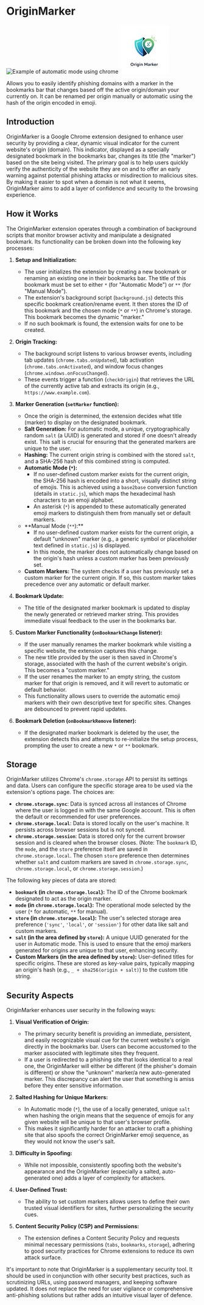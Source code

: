 # OriginMarker

![Example of automatic mode using chrome](Chrome.png) ![icon](icon.jpg)

Allows you to easily identify phishing domains with a marker in the bookmarks bar that changes based off the active origin/domain your currently on.
It can be renamed per origin manually or automatic using the hash of the origin encoded in emoji.

## Introduction

OriginMarker is a Google Chrome extension designed to enhance user security by providing a clear, dynamic visual indicator for the current website's origin (domain). This indicator, displayed as a specially designated bookmark in the bookmarks bar, changes its title (the "marker") based on the site being visited. The primary goal is to help users quickly verify the authenticity of the website they are on and to offer an early warning against potential phishing attacks or misdirection to malicious sites. By making it easier to spot when a domain is not what it seems, OriginMarker aims to add a layer of confidence and security to the browsing experience.

## How it Works

The OriginMarker extension operates through a combination of background scripts that monitor browser activity and manipulate a designated bookmark. Its functionality can be broken down into the following key processes:

1.  **Setup and Initialization:**

    - The user initializes the extension by creating a new bookmark or renaming an existing one in their bookmarks bar. The title of this bookmark must be set to either `*` (for "Automatic Mode") or `**` (for "Manual Mode").
    - The extension's background script (`background.js`) detects this specific bookmark creation/rename event. It then stores the ID of this bookmark and the chosen mode (`*` or `**`) in Chrome's storage. This bookmark becomes the dynamic "marker."
    - If no such bookmark is found, the extension waits for one to be created.

2.  **Origin Tracking:**

    - The background script listens to various browser events, including tab updates (`chrome.tabs.onUpdated`), tab activation (`chrome.tabs.onActivated`), and window focus changes (`chrome.windows.onFocusChanged`).
    - These events trigger a function (`checkOrigin`) that retrieves the URL of the currently active tab and extracts its origin (e.g., `https://www.example.com`).

3.  **Marker Generation (`setMarker` function):**

    - Once the origin is determined, the extension decides what title (marker) to display on the designated bookmark.
    - **Salt Generation:** For automatic mode, a unique, cryptographically random `salt` (a UUID) is generated and stored if one doesn't already exist. This salt is crucial for ensuring that the generated markers are unique to the user.
    - **Hashing:** The current origin string is combined with the stored `salt`, and a SHA-256 hash of this combined string is computed.
    - **Automatic Mode (`*`):**
      - If no user-defined custom marker exists for the current origin, the SHA-256 hash is encoded into a short, visually distinct string of emojis. This is achieved using a `base2base` conversion function (details in `static.js`), which maps the hexadecimal hash characters to an emoji alphabet.
      - An asterisk (`*`) is appended to these automatically generated emoji markers to distinguish them from manually set or default markers.
    - **Manual Mode (`**`):\*\*
      - If no user-defined custom marker exists for the current origin, a default "unknown" marker (e.g., a generic symbol or placeholder text defined in `static.js`) is displayed.
      - In this mode, the marker does not automatically change based on the origin's hash unless a custom marker has been previously set.
    - **Custom Markers:** The system checks if a user has previously set a custom marker for the current origin. If so, this custom marker takes precedence over any automatic or default marker.

4.  **Bookmark Update:**

    - The title of the designated marker bookmark is updated to display the newly generated or retrieved marker string. This provides immediate visual feedback to the user in the bookmarks bar.

5.  **Custom Marker Functionality (`onBookmarkChange` listener):**

    - If the user manually renames the marker bookmark while visiting a specific website, the extension captures this change.
    - The new title provided by the user is then saved in Chrome's storage, associated with the hash of the current website's origin. This becomes a "custom marker."
    - If the user renames the marker to an empty string, the custom marker for that origin is removed, and it will revert to automatic or default behavior.
    - This functionality allows users to override the automatic emoji markers with their own descriptive text for specific sites. Changes are debounced to prevent rapid updates.

6.  **Bookmark Deletion (`onBookmarkRemove` listener):**
    - If the designated marker bookmark is deleted by the user, the extension detects this and attempts to re-initialize the setup process, prompting the user to create a new `*` or `**` bookmark.

## Storage

OriginMarker utilizes Chrome's `chrome.storage` API to persist its settings and data. Users can configure the specific storage area to be used via the extension's options page. The choices are:

- **`chrome.storage.sync`**: Data is synced across all instances of Chrome where the user is logged in with the same Google account. This is often the default or recommended for user preferences.
- **`chrome.storage.local`**: Data is stored locally on the user's machine. It persists across browser sessions but is not synced.
- **`chrome.storage.session`**: Data is stored only for the current browser session and is cleared when the browser closes. (Note: The `bookmark` ID, the `mode`, and the `store` preference itself are saved in `chrome.storage.local`. The chosen `store` preference then determines whether `salt` and custom markers are saved in `chrome.storage.sync`, `chrome.storage.local`, or `chrome.storage.session`.)

The following key pieces of data are stored:

- **`bookmark` (in `chrome.storage.local`):** The ID of the Chrome bookmark designated to act as the origin marker.
- **`mode` (in `chrome.storage.local`):** The operational mode selected by the user (`*` for automatic, `**` for manual).
- **`store` (in `chrome.storage.local`):** The user's selected storage area preference (`'sync'`, `'local'`, or `'session'`) for other data like salt and custom markers.
- **`salt` (in the area defined by `store`):** A unique UUID generated for the user in Automatic mode. This is used to ensure that the emoji markers generated for origins are unique to that user, enhancing security.
- **Custom Markers (in the area defined by `store`):** User-defined titles for specific origins. These are stored as key-value pairs, typically mapping an origin's hash (e.g., `_ + sha256(origin + salt)`) to the custom title string.

## Security Aspects

OriginMarker enhances user security in the following ways:

1.  **Visual Verification of Origin:**

    - The primary security benefit is providing an immediate, persistent, and easily recognizable visual cue for the current website's origin directly in the bookmarks bar. Users can become accustomed to the marker associated with legitimate sites they frequent.
    - If a user is redirected to a phishing site that looks identical to a real one, the OriginMarker will either be different (if the phisher's domain is different) or show the "unknown" marker/a new auto-generated marker. This discrepancy can alert the user that something is amiss before they enter sensitive information.

2.  **Salted Hashing for Unique Markers:**

    - In Automatic mode (`*`), the use of a locally generated, unique `salt` when hashing the origin means that the sequence of emojis for any given website will be unique to that user's browser profile.
    - This makes it significantly harder for an attacker to craft a phishing site that also spoofs the correct OriginMarker emoji sequence, as they would not know the user's salt.

3.  **Difficulty in Spoofing:**

    - While not impossible, consistently spoofing both the website's appearance and the OriginMarker (especially a salted, auto-generated one) adds a layer of complexity for attackers.

4.  **User-Defined Trust:**

    - The ability to set custom markers allows users to define their own trusted visual identifiers for sites, further personalizing the security cues.

5.  **Content Security Policy (CSP) and Permissions:**
    - The extension defines a Content Security Policy and requests minimal necessary permissions (`tabs`, `bookmarks`, `storage`), adhering to good security practices for Chrome extensions to reduce its own attack surface.

It's important to note that OriginMarker is a supplementary security tool. It should be used in conjunction with other security best practices, such as scrutinizing URLs, using password managers, and keeping software updated. It does not replace the need for user vigilance or comprehensive anti-phishing solutions but rather adds an intuitive visual layer of defence.
